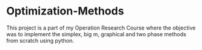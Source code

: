 # Optimization-Methods
This project is a part of my Operation Research Course where the objective was to implement the simplex, big m, graphical and two phase methods from scratch using python.
